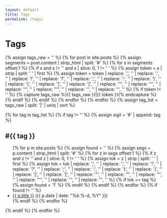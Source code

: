 ```yaml
---
layout: default
title: Tags
permalink: /tags/
---
```


# Tags

{% assign tags_raw = '' %}
{% for post in site.posts %}
  {% assign segments = post.content | strip_html | split: '#' %}
  {% for s in segments offset:1 %}
    {% if s and s != '' and s | slice: 0, 1 != ' ' %}
      {% assign token = s | strip | split: ' ' | first %}
      {% assign token = token | replace: ',', '' | replace: '.', '' | replace: '!', '' | replace: '?', '' | replace: ';', '' | replace: ':', '' | replace: ')', '' | replace: '(', '' | replace: ']', '' | replace: '[', '' | replace: '"', '' | replace: '“', '' | replace: '”', '' | replace: "'", '' | replace: '’', '' | replace: '‘', '' %}
      {% if token != '' %}
        {% capture tags_raw %}{{ tags_raw }}|{{ token }}{% endcapture %}
      {% endif %}
    {% endif %}
  {% endfor %}
{% endfor %}
{% assign tag_list = tags_raw | split: '|' | uniq | sort %}

{% for tag in tag_list %}
  {% if tag != '' %}
    {% assign sigil = '#' | append: tag %}
    <h2 id="{{ tag }}">#{{ tag }}</h2>
    <ul>
      {% for p in site.posts %}
        {% assign found = '' %}
        {% assign segs = p.content | strip_html | split: '#' %}
        {% for z in segs offset:1 %}
          {% if z and z != '' and z | slice: 0, 1 != ' ' %}
            {% assign tok = z | strip | split: ' ' | first %}
            {% assign tok = tok | replace: ',', '' | replace: '.', '' | replace: '!', '' | replace: '?', '' | replace: ';', '' | replace: ':', '' | replace: ')', '' | replace: '(', '' | replace: ']', '' | replace: '[', '' | replace: '"', '' | replace: '“', '' | replace: '”', '' | replace: "'", '' | replace: '’', '' | replace: '‘', '' %}
            {% if tok == tag %}
              {% assign found = '1' %}
            {% endif %}
          {% endif %}
        {% endfor %}
        {% if found != '' %}
          <li><a href="{{ p.url | relative_url }}">{{ p.title }}</a> <span class="meta">({{ p.date | date: "%b %-d, %Y" }})</span></li>
        {% endif %}
      {% endfor %}
    </ul>
  {% endif %}
{% endfor %}
